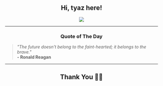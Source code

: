 <h2 align="center"> Hi, tyaz here!</h2>

<p align="center">
<a href="https://github.com/tyazx" alt="github streak"><img src="https://dvst-streak.herokuapp.com/?user=tyazx&theme=tokyonight&fire=DD472C"></a>
</p>

<hr>
<h3 align="center">Quote of The Day</h3>
<p align="center">
<blockquote>
<i>"The future doesn't belong to the faint-hearted; it belongs to the brave."</i>
<br>
<b>- Ronald Reagan</b>
</blockquote>
</p>


<hr>
<h2 align="center">Thank You 🙏🏼</h2>
